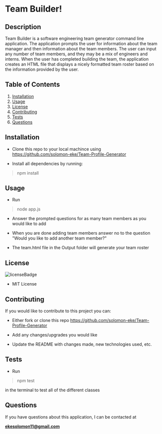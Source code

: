 # Team Builder!

## Description

Team Builder is a software engineering team generator command line application. The application prompts the user for information about the team manager and then information about the team members. The user can input any number of team members, and they may be a mix of engineers and interns. When the user has completed building the team, the application creates an HTML file that displays a nicely formatted team roster based on the information provided by the user.

## Table of Contents

1. [Installation](#installation)
2. [Usage](#usage)
3. [License](#license)
4. [Contributing](#contributing)
5. [Tests](#tests)
6. [Questions](#questions)

## Installation

<p id='installation'></p>

- Clone this repo to your local machince using https://github.com/solomon-eke/Team-Profile-Generator

- Install all dependencies by running:

> npm install

## Usage

<p id='usage'></p>

- Run

> node app.js

- Answer the prompted questions for as many team members as you would like to add

- When you are done adding team members answer no to the question "Would you like to add another team member?"

- The team.html file in the Output folder will generate your team roster

## License

<p id='license'></p>

<img alt='licenseBadge' src='https://img.shields.io/badge/License-MIT License-BLUE'>
  
- MIT License

## Contributing

<p id='contributing'></p>

If you would like to contribute to this project you can:

- Either fork or clone this repo https://github.com/solomon-eke/Team-Profile-Generator

- Add any changes/upgrades you would like

- Update the README with changes made, new technologies used, etc.

## Tests

<p id='tests'></p>

- Run

> npm test

in the terminal to test all of the different classes

## Questions

<p id='questions'></p>

If you have questions about this application, I can be contacted at

**ekesolomon11@gmail.com**
